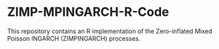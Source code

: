 # ZIMP-MPINGARCH-R-Code

This repository contains an R implementation of the Zero-inflated Mixed Poisson INGARCH (ZIMPINGARCH) processes.
